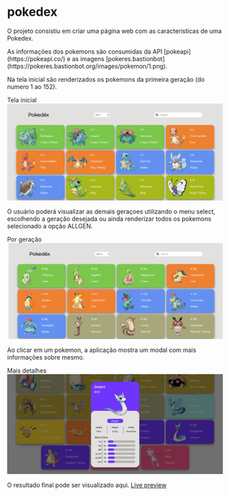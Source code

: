 # pokedex

<p> O projeto consistiu em criar uma página web com as caracteristicas de uma Pokedex. </p>

<p>As informações dos pokemons são consumidas da API [pokeapi](https://pokeapi.co/) e as imagens [pokeres.bastionbot](https://pokeres.bastionbot.org/images/pokemon/1.png).</p>
  
<p>Na tela inicial são renderizados os pokemons da primeira geração (do numero 1 ao 152).</p>

Tela inicial ![Screenshot](https://github.com/paulobr4z/pokedex/blob/master/img/ps001.png)

<p>O usuário poderá visualizar as demais geraçoes utilizando o menu select, escolhendo a geração desejada ou ainda renderizar todos os pokemons selecionado a opção ALLGEN.</p>

Por geração ![Screenshot](https://github.com/paulobr4z/pokedex/blob/master/img/ps002.png)

<p>Ao clicar em um pokemon, a aplicação mostra um modal com mais informações sobre mesmo.</p>

Mais detalhes ![Screenshot](https://github.com/paulobr4z/pokedex/blob/master/img/ps003.png)


O resultado final pode ser visualizado aqui. [Live preview](https://paulobraz.com/exemplos/pokedex/index.html)




